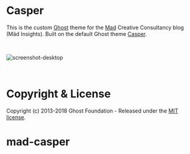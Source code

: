 # Casper

This is the custom [Ghost](http://github.com/tryghost/ghost/) theme for the [Mad](https://www.xn--md-via.com/) Creative Consultancy blog (Mäd Insights). Built on the default Ghost theme [Casper](https://github.com/TryGhost/Casper/releases).

&nbsp;

![screenshot-desktop](https://uploads-ssl.webflow.com/5af2d30d8f58651f5cd09a9d/5bd2c65117a13e7c0047c274_Screenshot%202018-10-26%20at%2014.46.03.png)

&nbsp;

# Copyright & License

Copyright (c) 2013-2018 Ghost Foundation - Released under the [MIT license](LICENSE).
# mad-casper
